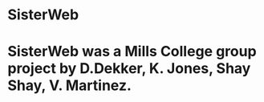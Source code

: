 # SisterWeb

# SisterWeb was a Mills College group project by D.Dekker, K. Jones, Shay Shay, V. Martinez.
